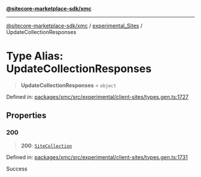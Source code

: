 [**@sitecore-marketplace-sdk/xmc**](../../../../README.md)

***

[@sitecore-marketplace-sdk/xmc](../../../../README.md) / [experimental\_Sites](../README.md) / UpdateCollectionResponses

# Type Alias: UpdateCollectionResponses

> **UpdateCollectionResponses** = `object`

Defined in: [packages/xmc/src/experimental/client-sites/types.gen.ts:1727](https://github.com/Sitecore/marketplace-sdk/blob/main/packages/xmc/src/experimental/client-sites/types.gen.ts#L1727)

## Properties

### 200

> **200**: [`SiteCollection`](SiteCollection.md)

Defined in: [packages/xmc/src/experimental/client-sites/types.gen.ts:1731](https://github.com/Sitecore/marketplace-sdk/blob/main/packages/xmc/src/experimental/client-sites/types.gen.ts#L1731)

Success
